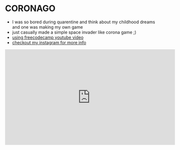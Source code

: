 # CORONAGO

* I was so bored during quarentine and think about my childhood dreams and one was making my own game 
* just casually made a simple space invader like corona game ;)
* [using freecodecamp youtube video](https://www.youtube.com/watch?v=FfWpgLFMI7w)
* [checkout my instagram for more info](https://www.instagram.com/p/B_LXgD0Hzgx/)
<iframe width="560"height="315"src="https://www.youtube.com/embed/FfWpgLFMI7w"frameborder="0"allow="accelerometer;autoplay;encrypted-media;gyroscope;picture-in-picture"allowfullscreen></iframe>
